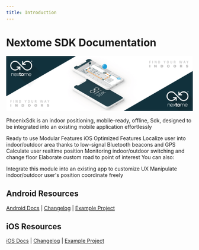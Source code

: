 ```yaml
---
title: Introduction
---
```

# Nextome SDK Documentation

![Nextome Android SDK Cover](../assets/cover.png)

PhoenixSdk is an indoor positioning, mobile-ready, offline, Sdk, designed to be integrated into an existing mobile application effortlessly

Ready to use
Modular Features
iOS Optimized
Features
Localize user into indoor/outdoor area thanks to low-signal Bluetooth beacons and GPS
Calculate user realtime position
Monitoring indoor/outdoor switching and change floor
Elaborate custom road to point of interest
You can also:

Integrate this module into an existing app to customize UX
Manipulate indoor/outdoor user's position coordinate freely

## Android Resources
[Android Docs](Android/Integration.md) | [Changelog](Android/changelog.md) | [Example Project](https://github.com/Nextome/nextome-phoenix-android-whitelabel)

## iOS Resources
[iOS Docs](iOS/integration.md) | [Changelog](iOS/changelog.md) | [Example Project](https://github.com/Nextome/nextome-phoenix-iOS-whitelabel)
